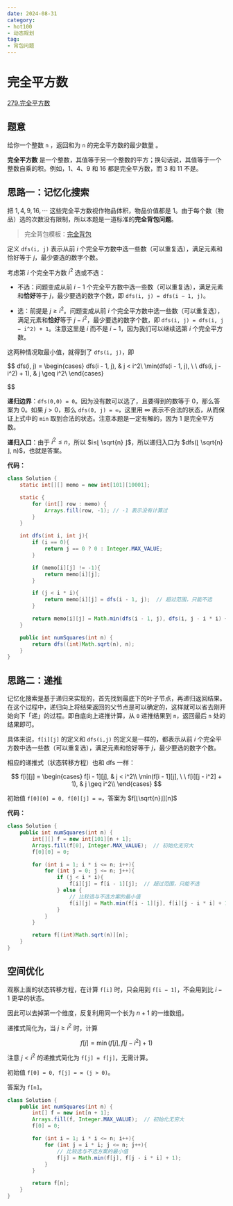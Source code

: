 ```yaml
---
date: 2024-08-31
category: 
- hot100
- 动态规划
tag: 
- 背包问题
---
```


# 完全平方数

<!-- more -->

[279.完全平方数](https://leetcode.cn/problems/perfect-squares/description/?envType=study-plan-v2&envId=top-100-liked)

## 题意

给你一个整数 `n` ，返回和为 `n` 的完全平方数的最少数量 。

**完全平方数** 是一个整数，其值等于另一个整数的平方；换句话说，其值等于一个整数自乘的积。例如，$1$、$4$、$9$ 和 $16$ 都是完全平方数，而 $3$ 和 $11$ 不是。

## 思路一：记忆化搜索

把 $1,4,9,16,⋯$ 这些完全平方数视作物品体积，物品价值都是 $1$。由于每个数（物品）选的次数没有限制，所以本题是一道标准的**完全背包问题**。

> 完全背包模板：[完全背包](./../../template/动态规划.md#12-完全背包)

定义 `dfs(i, j)` 表示从前 $i$ 个完全平方数中选一些数（可以重复选），满足元素和恰好等于 $j$，最少要选的数字个数。

考虑第 $i$ 个完全平方数 $i^2$ 选或不选：

- 不选：问题变成从前 $i−1$ 个完全平方数中选一些数（可以重复选），满足元素和**恰好**等于 $j$，最少要选的数字个数，即 `dfs(i, j) = dfs(i − 1, j)`。

- 选：前提是 $j ≥ i^2$。问题变成从前 $i$ 个完全平方数中选一些数（可以重复选），满足元素和**恰好**等于 $j − i^2$，最少要选的数字个数，即 `dfs(i, j) = dfs(i, j − i^2) + 1`。注意这里是 $i$ 而不是 $i−1$，因为我们可以继续选第 $i$ 个完全平方数。

这两种情况取最小值，就得到了 `dfs(i, j)`，即

$$
dfs(i, j) = \begin{cases}
		dfs(i - 1, j), & j < i^2\\
		\min(dfs(i - 1, j), \ \ dfs(i, j - i^2) + 1), & j \geq i^2\\
	\end{cases}

$$
 
**递归边界**：`dfs(0,0) = 0`。因为没有数可以选了，且要得到的数等于 $0$，那么答案为 $0$。如果 $j>0$，那么 `dfs(0, j) = ∞`，这里用 $∞$ 表示不合法的状态，从而保证上式中的 `min` 取到合法的状态。注意本题是一定有解的，因为 $1$ 是完全平方数。

**递归入口**：由于 $i^2 ≤n$，所以 $i≤⌊ \sqrt{n}​ ⌋$，所以递归入口为 $dfs(⌊ \sqrt{n} ⌋​, n)$，也就是答案。

**代码：**

```java
class Solution {
    static int[][] memo = new int[101][10001];

    static {
        for (int[] row : memo) {
            Arrays.fill(row, -1); // -1 表示没有计算过
        }
    }

    int dfs(int i, int j){
        if (i == 0){
            return j == 0 ? 0 : Integer.MAX_VALUE;
        }

        if (memo[i][j] != -1){
            return memo[i][j];
        }

        if (j < i * i){
            return memo[i][j] = dfs(i - 1, j);  // 超过范围，只能不选
        }

        return memo[i][j] = Math.min(dfs(i - 1, j), dfs(i, j - i * i) + 1);
    }

    public int numSquares(int n) {
        return dfs((int)Math.sqrt(n), n);
    }
}
```

## 思路二：递推

记忆化搜索是基于递归来实现的，首先找到最底下的叶子节点，再递归返回结果。在这个过程中，递归向上将结果返回的父节点是可以确定的，这样就可以省去刚开始向下「递」的过程。即自底向上递推计算，从 `0` 递推结果到 `n`，返回最后 `n` 处的结果即可。

具体来说，`f[i][j]` 的定义和 `dfs(i,j)` 的定义是一样的，都表示从前 $i$ 个完全平方数中选一些数（可以重复选），满足元素和恰好等于 $j$，最少要选的数字个数。

相应的递推式（状态转移方程）也和 dfs 一样：

$$
f[i][j] = \begin{cases}
		f[i - 1][j], & j < i^2\\
		\min(f[i - 1][j], \ \ f[i][j - i^2] + 1), & j \geq i^2\\
	\end{cases}
$$

初始值 `f[0][0] = 0, f[0][j] = ∞`，答案为 $f[⌊\sqrt{n}⌋]​[n]$

**代码：**

```java
class Solution {
    public int numSquares(int n) {
        int[][] f = new int[101][n + 1];
        Arrays.fill(f[0], Integer.MAX_VALUE);  // 初始化无穷大
        f[0][0] = 0;

        for (int i = 1; i * i <= n; i++){
            for (int j = 0; j <= n; j++){
                if (j < i * i){
                    f[i][j] = f[i - 1][j];  // 超过范围，只能不选
                } else {
                    // 比较选与不选方案的最小值
                    f[i][j] = Math.min(f[i - 1][j], f[i][j - i * i] + 1);
                }
            }
        }

        return f[(int)Math.sqrt(n)][n];
    }
}
```

## 空间优化

观察上面的状态转移方程，在计算 `f[i]` 时，只会用到 `f[i − 1]`，不会用到比 $i − 1$ 更早的状态。

因此可以去掉第一个维度，反复利用同一个长为 $n + 1$ 的一维数组。

递推式简化为，当 $j ≥ i^2$ 时，计算

$$
f[j] = \min(f[j], f[j - i^2] + 1)
$$

注意 $j < i^2$ 的递推式简化为 `f[j] = f[j]`，无需计算。

初始值 `f[0] = 0, f[j] = ∞ (j > 0)`。

答案为 `f[n]`。

```java
class Solution {
    public int numSquares(int n) {
        int[] f = new int[n + 1];
        Arrays.fill(f, Integer.MAX_VALUE);  // 初始化无穷大
        f[0] = 0;

        for (int i = 1; i * i <= n; i++){
            for (int j = i * i; j <= n; j++){
                // 比较选与不选方案的最小值
                f[j] = Math.min(f[j], f[j - i * i] + 1);
            }
        }

        return f[n];
    }
}
```
